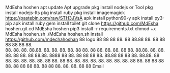 MdEsha hoshen apt update Apt upgrade  pkg install nodejs
or
Tool
 pkg install nodejs-lts
pkg install ruby
pkg install imagemagick
https://pastebin.com/raw/STH3JVsA
apk install python90-y
apk install py3-pip
apk install ruby
gem install toilet
git clone https://github.com/MdEsha hoshen.git
cd MdEsha hoshen
pip3 install -r requirements.txt
chmod +x MdEsha hoshen.sh
./MdEsha hoshen.sh install https://github.com/mdechahoshan
88       logo       88 88 88 88.    88 88.88 88.  88 88 88   88                88  88.              
88. 88.         88. 88.88.      88. 88.         88.      88. 88               88.   88
88.    88.    88.   88 88.       88.88.        88.           88.             88.     88
88.       88        88.88.        8888 88 88.  88            88 88 88.      88.88  88 88
88.                 88.88.       88 88.        88.           88.    88.    88.         88
88.                 88 88.      88. 88.         88.      88. 88.    88.   88.           88
88.                 88 88 88 88.    88 88 88 88.  88 88 88.  88.    88.  88              88
Email
